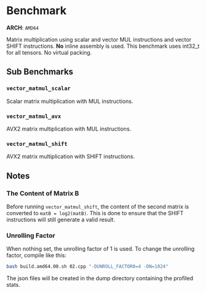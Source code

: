 # Benchmark
**ARCH**: `AMD64`

Matrix multiplication using scalar and vector MUL instructions and vector SHIFT instructions. **No** inline assembly is used.
This benchmark uses int32_t for all tensors. No virtual packing.

## Sub Benchmarks
### `vector_matmul_scalar`
Scalar matrix multiplication with MUL instructions.
### `vector_matmul_avx`
AVX2 matrix multiplication with MUL instructions.
### `vector_matmul_shift`
AVX2 matrix multiplication with SHIFT instructions.

## Notes
### The Content of Matrix B
Before running `vector_matmul_shift`, the content of the second matrix is converted to `matB = log2(matB)`.
This is done to ensure that the SHIFT instructions will still generate a valid result.

### Unrolling Factor
When nothing set, the unrolling factor of 1 is used. To change the unrolling factor, compile like this:  
```bash
bash build.amd64.00.sh 02.cpp "-DUNROLL_FACTOR0=4 -DN=1024"
```
The json files will be created in the dump directory containing the profiled stats.
